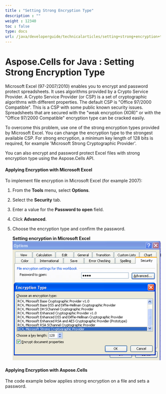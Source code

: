 ```yaml
---
title : "Setting Strong Encryption Type" 
description : "" 
weight : 12340 
toc : false
type: docs
url: /java/developerguide/technicalarticles/setting+strong+encryption+type/
---
```


# Aspose.Cells for Java : Setting Strong Encryption Type


Microsoft Excel (97-2007/2010) enables you to encrypt and password protect spreadsheets. It uses algorithms provided by a Crypto Service Provider. A Crypto Service Provider (or CSP) is a set of cryptographic algorithms with different properties. The default CSP is "Office 97/2000 Compatible". This is a CSP with some public known security issues. Spreadsheets that are secured with the "weak encryption (XOR)" or with the "Office 97/2000 Compatible" encryption type can be cracked easily.

To overcome this problem, use one of the strong encryption types provided by Microsoft Excel. You can change the encryption type to the strongest available CSP. For strong encryption, a minimum key length of 128 bits is required, for example 'Microsoft Strong Cryptographic Provider'.

You can also encrypt and password protect Excel files with strong encryption type using the Aspose.Cells API.

#### Applying Encryption with Microsoft Excel

To implement file encryption in Microsoft Excel (for example 2007):

1.  From the **Tools** menu, select **Options**.
2.  Select the **Security** tab.
3.  Enter a value for the **Password to open** field.
4.  Click **Advanced**.
5.  Choose the encryption type and confirm the password.  
      
    **Setting encryption in Microsoft Excel**  
    ![image](5472617.png)

#### Applying Encryption with Aspose.Cells

The code example below applies strong encryption on a file and sets a password.


